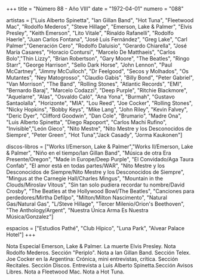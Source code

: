 +++
title = "Número 88 - Año VIII"
date = "1972-04-01"
numero = "088"

artistas = ["Luis Alberto Spinetta", "Ian Gillan Band", "Hot Tuna", "Fleetwood Mac", "Rodolfo Mederos", "Steve Hillage", "Emerson, Lake & Palmer", "Elvis Presley", "Keith Emerson", "Lito Vitale", "Rinaldo Rafanelli", "Rodolfo Haerle", "Juan Carlos Fontana", "José Luis Fernández", "Greg Lake", "Carl Palmer","Generación Cero", "Rodolfo Daluisio", "Gerardo Chiarella", "José María Casares", "Horacio Contursi", "Marcelo De Matthaeis", "Carlos Bolo","Thin Lizzy", "Brian Robertson", "Gary Moore", "The Beatles", "Ringo Starr", "George Harrison", "Sello Dark Horse", "John Lennon", "Paul McCartney", "Jimmy McCulloch", "Dr Feelgood", "Secos y Molhados", "Os Mutantes", "Ney Matogrosso", "Claudio Gabis", "Billy Bond", "Peter Gabriel", "Van Morrison", "The Band", "Rolling Stones", "Atlantic Records", "EMI", "Bernardo Baraj", "Marcelo Codazzi", "Deep Purple", "Ritchie Blackmore", "Aquelarre", "Alas", "Osvaldo Caló", "Ana Yona", "Burmah", "Gustavo Santaolalla", "Horizonte", "MIA", "Lou Reed", "Joe Cocker",  "Rolling Stones", "Nicky Hopkins", "Bobby Keys", "Mike Lang", "John Riley", "Kevin Falvey", "Deric Dyer", "Clifford Goodwin", "Dan Cole", "Brumario", "Madre Ona", "Luis Alberto Spinetta", "Diego Rapoport", "Carlos Machi Rufino", "Invisible","León Gieco", "Nito Mestre", "Nito Mestre y los Desconocidos de Siempre", "Peter Green", "Hot Tuna","Jack Casady", "Jorma Kaukonen"]

discos-libros = ["Works I/Emerson, Lake & Palmer","Works II/Emerson, Lake & Palmer", "Niño en el tiempo/Ian Gillan Band", "Música de otra Era Presente/Oregon", "Made in Europe/Deep Purple", "El Convidado/Aga Taura Confab", "El amor está en todas partes/WAR", "Nito Mestre y los Desconocidos de Siempre/Nito Mestre y los Desconocidos de Siempre", "Mingus at the Carnegie Hall/Charles Mingus", "Mountain in the Clouds/Miroslav Vitous", "Sin tan solo pudiera recordar tu nombre/David Crosby", 
"The Beatles at the Hollywood Bowl/The Beatles", "Canciones para perdedores/Mirtha Defilpo", "Milton/Milton Nascimento", "Natural Gas/Natural Gas", "L/Steve Hillage",
"Tercer Milenio/Orion's Beethoven", "The Anthology/Argent", "Nuestra Única Arma Es Nuestra Música/Gonzalez"] 

espacios = ["Estudios Pathé", "Club Hípico", "Luna Park", "Alvear Palace Hotel"]
+++

Nota Especial Emerson, Lake & Palmer. La muerte Elvis Presley. Nota Rodolfo Mederos. Sección "Periplo". Nota a Ian Gillan Band. Sección Telex. Joe Cocker en la Argentina: Crónica, mini entrevistas, crítica. Sección Recitales. Sección Discos. Entrevista a Luis Alberto Spinetta.Sección Avisos Libres. Nota a Fleetwood Mac. Nota a Hot Tuna.

